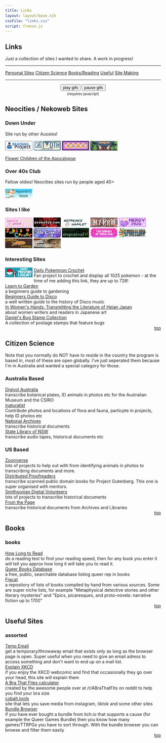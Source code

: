 ```yaml
---
title: Links
layout: layout/base.njk
cssFile: "links.css"
script: freeze.js
---
```


<h2>Links</h2>
<p>Just a collection of sites I wanted to share. A work in progress!</p> 

<hr class="dashed">
<div class="linkmenu" id="top">
    <a href="#neosites">Personal Sites</a> 
    <a href="#citsci">Citizen Science</a> 
    <a href="#books">Books/Reading</a> 
    <a href="#useful">Useful</a>  
    <a href="neocities.html">Site Making</a>  
 </div>
 <hr class="dashed">


  <div class="freeze"> <!-- gifs start paused -->
      <div style="text-align: center;">
        <button onclick="resumegifs()">play gifs</button> 
        <button onclick="freezegifs()">pause gifs</button>
        <div class="clear"></div>
        <small>(requires javacript)</small>
      </div>

<!-- template 
 
<div class="textbox">
<h2 id=" "> </h2>

<h3> </h3>

<div><a href=" "> </a></div>
 <div class="description"> </div> 

</div>
 -->


 <!-- ========== Neocities Sites ========== -->

  <!-- templates: 
<a href=""><img src="images/neosites"></a>

 <div><a href=""> </a></div>
 <div class="description"> </div> 
 -->

<div class="textbox">
<h2 id="neosites">Neocities / Nekoweb Sites</h2>

<h3><upsidedown>Down Under</upsidedown></h3>
<p>Site run by other Aussies!</p>

<div><a href="https://readingproject.neocities.org/"><img src="images/neosites/ReadingProjectButton2.png" ></a> <a href="https://debtdeath.neocities.org/"><img src="images/neosites/debtdeath-2-button.png"></a> <a href="https://caffeineandlasers.com"><img src="images/neosites/CaffeineAndLasersButton.png"></a> <a href="https://uuupah.neocities.org/"><img src="images/neosites/uuupah.png"></a>

<a href="https://fcota.neocities.org/">Flower Children of the Apocalypse</a>

</div> 


 <h3>Over 40s Club</a></h3>
<p>Fellow oldies! Neocities sites run by people aged 40+</p> 
 
<a href="https://aywren.com/"><img src="images/neosites/aywrenbutton.png"></a>

 
<h3>Sites I like</h3>
 <!-- template: 
<a href=""><img src="images/neosites"></a>
 -->
 <div style="display: inline-block;">
<div><a href="https://petrapixel.neocities.org/"><img src="images/neosites/petrapixel.png" alt="petrapixel"></a> <a href="https://scumsuck.com/"><img src="images/neosites/scumsuck88x31.png"></a>  <a href="https://notprincehamlet.neocities.org/"><img src="images/neosites/nph.png"></a> <a href="https://myrrh.neocities.org/"> <img src="images/neosites/myrrh button 2.png"></a> <a href="https://nerdymug.com/"><img src="images/neosites/nerdymugbutton.png"></a> <a href="https://leyworthy.neocities.org/"><img src="images/neosites/juki.png"></a> <a href="https://its-priestess.neocities.org/"><img src="images/neosites/convent_button.png"></a> <a href="https://steponleaf.neocities.org/"><img src="images/neosites/steponleaf.png"></a> <a href="https://thegardenofmadeline.neocities.org/"><img src="images/neosites/gardenofmadeline_sitebutton.png"></a> <a href="https://gusbus.space/smallweb-subway/"><img src="images/neosites/smallway.png"></a> <a href="https://caehdus.neocities.org/"><img src="images/neosites/caehdus.png"></a> <a href="https://blamensir.neocities.org/"><img src="images/neosites/blamensir.png"></a>


</div>


<h3>Interesting Sites</a></h3>

<!--template
 <div><a href=""> </a></div>
 <div class="description"> </div> 
-->

 <div>
 <div style="float: left; padding-right: 5px; padding-bottom: 5px;"> <a href="https://dailypokemoncrochet.neocities.org/"><img src="images/neosites/dailypkm.png" title="Daily Pokemon Crochet" alt="Daily Pokemon Crochet"></a></div>
</div>
<div> 
 <a href="https://dailypokemoncrochet.neocities.org/">Daily Pokemnon Crochet</a></div>
 <div class="description">Fan project to crochet and display all 1025 pokemon - at the time of me adding this link, they are up to 728! </div> 


 <div><a href="https://dreambubble.neocities.org/garden">Learn to Garden</a></div>
 <div class="description">a beginners guide to gardening</div> 

 <div><a href="https://anemptyblissbeyondthisworld.neocities.org/music/disco">Beginners Guide to Disco</a></div>
 <div class="description">a well written guide to the history of Disco music</div> 

 <div><a href="https://onnade.neocities.org/">In Women's Hands: Transmitting the Literature of Heian Japan</a></div>
<div class="description">about women writers and readers in Japanese art</div> 


 <div><a href="https://bugstamp.net/">Daniel's Bug Stamp Collection</a></div>
 <div class="description">A collection of postage stamps that feature bugs</div> 

 
 </div>
<div align="right"><a href="#top">top <i class="arrow up"></i></a></div>
</div>


    
     
    




 <!-- ========== CITIZEN SCIENCE ========== -->
 <!-- template
<div><a href=""> </a></div>
 <div class="description"> </div> 
-->

<div class="textbox">

<h2 id="citsci">Citizen Science</h2>
 <p>Note that you normally do NOT have to reside in the country the program is based in, most of these are open globally. I've just seperated them because I'm in Australia and wanted a special category for those. </p>
<h3>Australia Based</h3>
<div><a href="https://volunteer.ala.org.au/">Digivol Australia</a></div> 
<div class="description">transcribe botanical plates, ID animals in photos etc for the Australian Museum and the CSIRO</div>
<div><a href="https://inaturalist.ala.org.au/">inaturalist</a></div>
<div class="description">Contribute photos and locations of flora and fauna, particpte in projects, help ID photos etc</div>
<div><a href="https://transcribe.naa.gov.au/">National Archives</a></div>
<div class="description">transcribe historical documents</div>
<div><a href="https://www.sl.nsw.gov.au/research-and-collections/research-and-engagement/digital-volunteering">State Library of NSW</a></div>
<div class="description">transcribe audio tapes, historical documents etc</div>


 <h3>US Based</a></h3>
<div><a href="https://www.zooniverse.org">Zooniverse</a></div>
<div class="description">lots of projects to help out with from identifying animals in photos to transcribing documents and more.</div>
<div><a href="https://www.pgdp.net/c/">Distributed Proofreaders</a></div>
<div class="description">transcribe scanned public domain books for Project Gutenberg. This one is super organised with mentors.</div>
<div><a href="https://transcription.si.edu">Smithsonian Digital Volunteers</a></div>
<div class="description">lots of projects to transcribe historical documents</div>
<div><a href="https://fromthepage.com/findaproject">From the Page</a></div>
<div class="description">transcribe historical documents from Archives and Libraries</div> 

<div align="right"><a href="#top">top <i class="arrow up"></i></a></div>
</div>


<!--============BOOKS==========-->

<div class="textbox">
<h2 id="books">Books</h2>

<h3>books</a></h3>

<div><a href="https://howlongtoread.com/">How Long to Read</a></div>
 <div class="description">do a reading test to find your reading speed, then for any book you enter it will tell you approx how long it will take you to read it.</div>

 <div><a href="https://qbdatabase.wpcomstaging.com/">Queer Books Database</a></div>
 <div class="description">a free, public, searchable database listing queer rep in books</div> 

 <div><a href="https://figcat.com/">Figcat</a></div>
 <div class="description">a repository of lists of books compiled by hand from various sources. Some are super niche lists, for example "Metaphysical detective stories and other literary mysteries" and "Epics, picaresques, and proto-novels: narrative fiction up to 1700"</div> 




 <div align="right"><a href="#top">top <i class="arrow up"></i></a></div>
</div>


<!-- ========== USEFUL ========== -->

<!-- template
<div><a href=""> </a></div>
 <div class="description"> </div> 
-->

<div class="textbox">

<h2 id="useful">Useful Sites</h2>

<h3>assorted</h3>

 
<div><a href="https://temp-mail.org/en/">Temp Email</a></div>
 <div class="description">get a temporary/throwaway email that exists only as long as the browser page is open. Super useful when you need to give an email adress to access something and don't want to end up on a mail list.</div> 

 
<div><a href="https://www.explainxkcd.com/wiki/index.php?title=Main_Page">Explain XKCD</a></div>
 <div class="description">if you enjoy the XKCD webcomic and find that occasionally they go over your head, this site will explain them</div> 

 
<div><a href="https://www.abrathatfits.org/calculator.php">A Bra That Fites calculator</a></div>
 <div class="description">created by the awesome people over at /r/ABraThatFits on reddit to help you find your bra size</div> 

<div><a href="https://cobalt.tools/">cobalt.tools</a></div>
 <div class="description">site that lets you save media from instagram, tiktok and some other sites</div> 

<div><a href="https://randombundlegame.com/">Bundle Browser</a></div>
 <div class="description">if you have ever bought a bundle from itch.io that supports a cause (for example the Queer Games Bundle) then you know how many games/TTRPGs you have to sort through. With the bundle browser you can browse and filter them easily</div> 

 <div align="right"><a href="#top">top <i class="arrow up"></i></a></div>
</div>


</div><!-- end freeze-->


 <!-- end of section -->
</section>